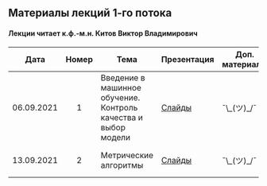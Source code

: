 ## Материалы лекций 1-го потока 
#### Лекции читает  к.ф.-м.н. Китов Виктор Владимирович

| Дата | Номер | Тема | Презентация | Доп. материалы | Практическое задание |
| :---: | :---: | --- | --- | --- | --- |
| 06.09.2021 | 1 | Введение в машинное обучение. Контроль качества и выбор модели  | [Слайды](https://github.com/MSU-ML-COURSE/ML-COURSE-21-22/blob/main/slides/1_stream/010-%D0%9E%D1%81%D0%BD%D0%BE%D0%B2%D0%BD%D1%8B%D0%B5%20%D0%BF%D0%BE%D0%BD%D1%8F%D1%82%D0%B8%D1%8F%20%D0%B8%20%D0%B7%D0%B0%D0%B4%D0%B0%D1%87%D0%B8%20%D0%BC%D0%B0%D1%88%D0%B8%D0%BD%D0%BD%D0%BE%D0%B3%D0%BE%20%D0%BE%D0%B1%D1%83%D1%87%D0%B5%D0%BD%D0%B8%D1%8F.pdf) | ¯\\\_(ツ)\_/¯ | ¯\\\_(ツ)\_/¯ |
| 13.09.2021 | 2 | Метрические алгоритмы  | [Слайды](https://github.com/MSU-ML-COURSE/ML-COURSE-21-22/blob/main/slides/1_stream/020-Nearest%20centroids%2C%20K-NN.pdf) | ¯\\\_(ツ)\_/¯ | Основы Python (16.09.2021) |
